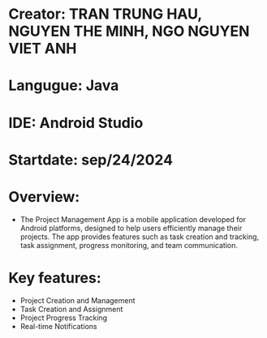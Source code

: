# Creator: TRAN TRUNG HAU, NGUYEN THE MINH, NGO NGUYEN VIET ANH
# Langugue: Java
# IDE: Android Studio
# Startdate: sep/24/2024
# Overview: 
+ The Project Management App is a mobile application developed for Android platforms, 
designed to help users efficiently manage their projects. The app provides features such 
as task creation and tracking, task assignment, progress monitoring, and team communication.
# Key features:
+ Project Creation and Management
+ Task Creation and Assignment
+ Project Progress Tracking
+ Real-time Notifications
